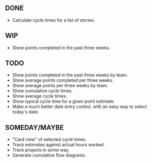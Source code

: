 DONE
----
* Calculate cycle times for a list of stories.

WIP
---
* Show points completed in the past three weeks.

TODO
----
* Show points completed in the past three weeks by team.
* Show average points completed per three weeks.
* Show average points per three weeks by team.
* Show cumulative cycle times.
* Show average cycle times.
* Show typical cycle time for a given point estimate.
* Make a much better date entry control, with an easy way to select today's date.

SOMEDAY/MAYBE
-------------
* "Card view" of selected cycle times.
* Track estimates against actual hours worked.
* Track projects in some way.
* Generate cumulative flow diagrams.